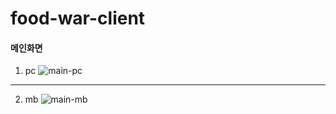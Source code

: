 # food-war-client

#### 메인화면

1. pc
   ![main-pc](./git-images/main-pc.png)

---

2. mb
   ![main-mb](./git-images/main-mb.png)
